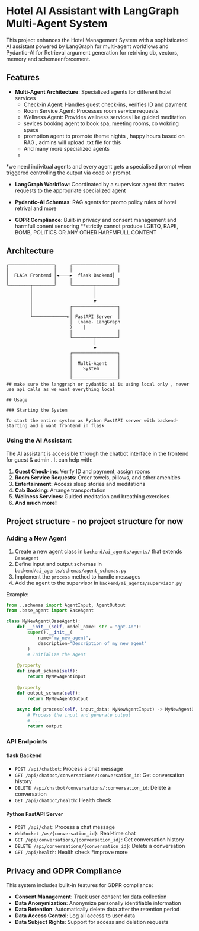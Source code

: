 # Hotel AI Assistant with LangGraph Multi-Agent System

This project enhances the Hotel Management System with a sophisticated AI assistant powered by LangGraph for multi-agent workflows and Pydantic-AI for Retrieval argument generation for retriving db, vectors, memory and  schemaenforcement.

## Features

- **Multi-Agent Architecture**: Specialized agents for different hotel services
  - Check-in Agent: Handles guest check-ins, verifies ID and payment
  - Room Service Agent: Processes room service requests
  - Wellness Agent: Provides wellness services like guided meditation
  - sevices booking agent to book spa, meeting rooms, co wokring space 
  - promption agent to promote theme nights , happy hours based on RAG , admins will upload .txt file for this 
  - And many more specialized agents
  - 
*we need indivitual agents and every agent gets a specialised prompt when triggered controlling the output via code or prompt.  
- **LangGraph Workflow**: Coordinated by a supervisor agent that routes requests to the appropriate specialized agent

- **Pydantic-AI Schemas**: RAG agents for promo policy rules of hotel retrival and more 

- **GDPR Compliance**: Built-in privacy and consent management and harmfull conent sensoring **strictly cannot produce LGBTQ, RAPE, BOMB, POLITICS OR ANY OTHER HARFMFULL CONTENT 

## Architecture

```
┌─────────────────┐     ┌─────────────────┐
│                 │     │                 │
│  FLASK Frontend │◄────►  flask Backend│
│                 │     │                 │
└────────┬────────┘     └────────┬────────┘
         │                       │
         │                       │
         │                       ▼
         │              ┌─────────────────┐
         │              │                 │
         └─────────────►│ FastAPI Server  │
                        │  (name- LangGraph
                        )    │
                        │                 │
                        └────────┬────────┘
                                 │
                                 ▼
                        ┌─────────────────┐
                        │                 │
                        │  Multi-Agent    │
                        │    System       │
                        │                 │
                        └─────────────────┘
## make sure the langgraph or pydantic ai is using local only , never use api calls as we want everything local

## Usage

### Starting the System

To start the entire system as Python FastAPI server with backend-starting and i want frontend in flask 
```
### Using the AI Assistant

The AI assistant is accessible through the chatbot interface in the frontend for guest & admin . It can help with:

1. **Guest Check-ins**: Verify ID and payment, assign rooms
2. **Room Service Requests**: Order towels, pillows, and other amenities
3. **Entertainment**: Access sleep stories and meditations
4. **Cab Booking**: Arrange transportation
5. **Wellness Services**: Guided meditation and breathing exercises
6. **And much more!**

## Project structure - no project structure for now 
### Adding a New Agent

1. Create a new agent class in `backend/ai_agents/agents/` that extends `BaseAgent`
2. Define input and output schemas in `backend/ai_agents/schemas/agent_schemas.py`
3. Implement the `process` method to handle messages
4. Add the agent to the supervisor in `backend/ai_agents/supervisor.py`

Example:

```python
from ..schemas import AgentInput, AgentOutput
from .base_agent import BaseAgent

class MyNewAgent(BaseAgent):
    def __init__(self, model_name: str = "gpt-4o"):
        super().__init__(
            name="my_new_agent",
            description="Description of my new agent"
        )
        # Initialize the agent
        
    @property
    def input_schema(self):
        return MyNewAgentInput
        
    @property
    def output_schema(self):
        return MyNewAgentOutput
        
    async def process(self, input_data: MyNewAgentInput) -> MyNewAgentOutput:
        # Process the input and generate output
        # ...
        return output
```

### API Endpoints

#### flask Backend

- `POST /api/chatbot`: Process a chat message
- `GET /api/chatbot/conversations/:conversation_id`: Get conversation history
- `DELETE /api/chatbot/conversations/:conversation_id`: Delete a conversation
- `GET /api/chatbot/health`: Health check

#### Python FastAPI Server

- `POST /api/chat`: Process a chat message
- `WebSocket /ws/{conversation_id}`: Real-time chat
- `GET /api/conversations/{conversation_id}`: Get conversation history
- `DELETE /api/conversations/{conversation_id}`: Delete a conversation
- `GET /api/health`: Health check
*improve more 

## Privacy and GDPR Compliance

This system includes built-in features for GDPR compliance:

- **Consent Management**: Track user consent for data collection
- **Data Anonymization**: Anonymize personally identifiable information
- **Data Retention**: Automatically delete data after the retention period
- **Data Access Control**: Log all access to user data
- **Data Subject Rights**: Support for access and deletion requests

